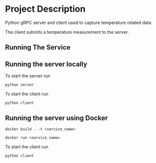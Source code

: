 # Project Description
Python gRPC server and client used to capture temperature related data

The client submits a temperature measurement to the server.

## Running The Service

## Running the server locally

To start the server run

`python server`

To start the client run

`python client`


## Running the server using Docker

`docker build . -t <service_name>`

`docker run <service_name>`

To start the client run

`python client`
